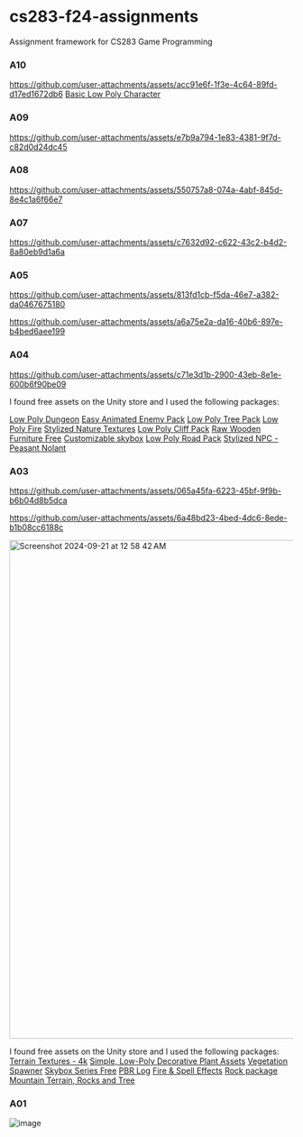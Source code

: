 # cs283-f24-assignments
Assignment framework for CS283 Game Programming

### A10

https://github.com/user-attachments/assets/acc91e6f-1f3e-4c64-89fd-d17ed1672db6
[Basic Low Poly Character](https://pierre-vandermaesen.itch.io/basic-low-poly-character)

### A09

https://github.com/user-attachments/assets/e7b9a794-1e83-4381-9f7d-c82d0d24dc45


### A08

https://github.com/user-attachments/assets/550757a8-074a-4abf-845d-8e4c1a6f66e7

### A07

https://github.com/user-attachments/assets/c7632d92-c622-43c2-b4d2-8a80eb9d1a6a

### A05

https://github.com/user-attachments/assets/813fd1cb-f5da-46e7-a382-da0467675180

https://github.com/user-attachments/assets/a6a75e2a-da16-40b6-897e-b4bed6aee199

### A04

https://github.com/user-attachments/assets/c71e3d1b-2900-43eb-8e1e-600b6f90be09

I found free assets on the Unity store and I used the following packages:

[Low Poly Dungeon](https://brokenvector.itch.io/ultimate-low-poly-dungeon)
[Easy Animated Enemy Pack](https://quaternius.itch.io/animated-easy-enemies?download#google_vignette)
[Low Poly Tree Pack](https://brokenvector.itch.io/low-poly-tree-pack)
[Low Poly Fire](https://assetstore.unity.com/packages/vfx/particles/fire-explosions/low-poly-fire-244190)
[Stylized Nature Textures](https://assetstore.unity.com/packages/2d/textures-materials/stylized-nature-textures-228680)
[Low Poly Cliff Pack](https://assetstore.unity.com/packages/3d/environments/landscapes/low-poly-cliff-pack-67289)
[Raw Wooden Furniture Free](https://assetstore.unity.com/packages/3d/props/furniture/raw-wooden-furniture-free-166329)
[Customizable skybox](https://assetstore.unity.com/packages/2d/textures-materials/sky/customizable-skybox-174576)
[Low Poly Road Pack](https://brokenvector.itch.io/low-poly-road-pack)
[Stylized NPC - Peasant Nolant](https://www.turbosquid.com/3d-models/stylized-npc-peasant-nolant-2070554)


### A03
https://github.com/user-attachments/assets/065a45fa-6223-45bf-9f9b-b6b04d8b5dca

https://github.com/user-attachments/assets/6a48bd23-4bed-4dc6-8ede-b1b08cc6188c

<img width="885" alt="Screenshot 2024-09-21 at 12 58 42 AM" src="https://github.com/user-attachments/assets/2e2a6a0f-2fad-4742-8796-a5141e036266">

I found free assets on the Unity store and I used the following packages:
[Terrain Textures - 4k](https://assetstore.unity.com/packages/2d/textures-materials/terrain-textures-4k-179139)
[Simple, Low-Poly Decorative Plant Assets](https://assetstore.unity.com/packages/3d/vegetation/simple-low-poly-decorative-plant-assets-252714)
[Vegetation Spawner](https://assetstore.unity.com/packages/tools/terrain/vegetation-spawner-177192)
[Skybox Series Free](https://assetstore.unity.com/packages/2d/textures-materials/sky/skybox-series-free-103633)
[PBR Log](https://assetstore.unity.com/packages/2d/textures-materials/wood/pbr-log-149788)
[Fire & Spell Effects](https://assetstore.unity.com/packages/vfx/particles/fire-explosions/fire-spell-effects-36825)
[Rock package](https://assetstore.unity.com/packages/3d/props/exterior/rock-package-118182)
[Mountain Terrain, Rocks and Tree](https://assetstore.unity.com/packages/3d/environments/landscapes/mountain-terrain-rocks-and-tree-97905)


### A01
![image](https://github.com/user-attachments/assets/e51d198e-4022-4e4c-8dbb-749d199b9576)
